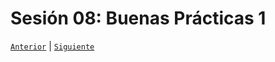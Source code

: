 # Sesión 08: Buenas Prácticas 1

[`Anterior`](../Session-07/README.md) | [`Siguiente`](../Session-09/README.md)